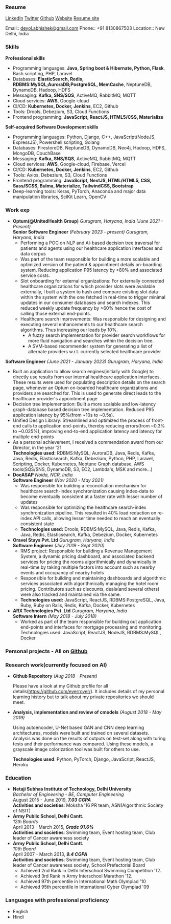### Resume

[LinkedIn](https://www.linkedin.com/in/abhishek-deyol/)
[Twitter](https://x.com/everrover)
[Github](https://github.com/everrover/)
[Website](https://everrover.com)
[Resume site](https://everrover.github.io)

Email:: deyol.abhishek@gmail.com
Phone:: +91 8130867503
Location:: New Delhi, India

### Skills

**Professional skills**

- Programming languages: **Java, Spring boot & Hibernate, Python, Flask**, Bash scripting, PHP, Laravel
- Databases: **ElasticSearch, Redis, RDBMS:MySQL;AuroraDB;PostgreSQL, MemCache**, NeptuneDB, DynamoDB, Hadoop, HDFS
- Messaging: **Kafka, SNS/SQS**, ActiveMQ, RabbitMQ, MQTT
- Cloud services: **AWS**, Google-cloud
- CI/CD: **Kubernetes, Docker, Jenkins**, EC2, Github
- Tools: Drools, Debezium, S3, Cloud Functions
- Frontend programming: **JavaScript, ReactJS, HTML5/CSS, Materialize**

**Self-acquired Software Development skills**

- Programming languages: Python, Django, C++, JavaScript(NodeJS, ExpressJS), Powershell scripting, Golang
- Databases: FirestoreDB, NeptuneDB, DynamoDB, Neo4j, Hadoop, HDFS, MongoDB, CouchBase
- Messaging: **Kafka, SNS/SQS**, ActiveMQ, RabbitMQ, MQTT
- Cloud services: **AWS**, Google-cloud, Firebase, Vercel
- CI/CD: **Kubernetes, Docker, Jenkins**, EC2, Github
- Tools: Axios, Debezium, S3, Cloud Functions
- Frontend programming: **JavaScript, NextJS, HTML/HTML5, CSS, Sass/SCSS, Bulma, Materialize, TailwindCSS, Bootstrap**
- Deep-learning tools: Keras, PyTorch, Anaconda and major data manipulation libraries, SciKit Learn, OpenCV

### Work exp

- **Optum(@UnitedHealth Group)** *Gurugram, Haryana, India* *(June 2021 - Present)*<br>
  **Senior Software Engineer** *(February 2023 - present)* *Gurugram, Haryana, India*<br>
  - Performing a POC on NLP and AI-based decision tree traversal for patients and agents using our healthcare application interfaces and data corpus
  - Was part of the team responsible for building a more scalable and optimized version of the patient & appointment details on-boarding system. Reducing application P95 latency by >80% and associated service costs.
  - Slot onboarding for external organizations: For externally connected healthcare organizations for which provider slots were available externally, I built a system to hash and compare existing slot data within the system with the one fetched in real-time to trigger minimal updates in our consumer databases and search indexes. This reduced weekly update frequency by >60% hence the cost of calling those external end-points.
  - Healthcare search improvements: Was responsible for designing and executing several enhancements to our healthcare search algorithms. Thus increasing our leads by 10%.
      - A fuzzy search implementation for provider search workflows for more fluid navigation and searches within the decision tree.
      - A SVM-based recommender system for generating a list of alternate providers w.r.t. currently selected healthcare provider<br>

**Software Engineer** *(June 2021 - January 2023)* *Gurugram, Haryana, India*<br>
  - Built an application to allow search engines(initially with Google) to directly use results from our internal healthcare application interfaces. These results were used for populating description details on the search page, whenever an Optum on-boarded healthcare organizations and providers are searched for. This is used to generate direct leads to the healthcare provider's appointment page
  - Decision tree implementation: Built a more scalable and low-latency graph-database based decision tree implementation. Reduced P95 application latency by 95%(from ~10s to ~0.5s).
  - Unified Design Library: Streamlined and optimized the process of front-end calls to application end-points, thereby reducing errors(from ~0.3% to ~0.025%), improving end-to-end application latency and latency for multiple end-points
  - As a personal achievement, I received a commendation award from our Director, in the year '21<br>
  **Technologies used:** RDBMS:MySQL; AuroraDB, Java, Redis, Kafka, Java, Redis, Elasticsearch, Kafka, Debezium, Python, PHP, Laravel, Scripting, Docker, Kubernetes, Neptune Graph database, AWS tools(SQS/SNS, DynamoDB, S3, EC2, Lambda's, MSK and more...)
- **DocASAP** *Noida, NCR, India*<br>
  **Software Engineer** *(Nov 2020 - May 2021)*<br>
  - Was responsible for building a reconciliation mechanism for healthcare search-index synchronization causing index-data to become eventually consistent at a faster rate with lesser number of updates
  - Was responsible for optimizing the healthcare search-index synchronization pipeline. This resulted in 40% load reduction on re-index API calls, allowing lesser time needed to reach an eventually consistent state
  - **Technologies used:** Drools, RDBMS:MySQL, Java, Redis, Kafka, Java, Redis, Elasticsearch, Kafka, Debezium, Docker, Kubernetes
- **Oravel Stays Pvt. Ltd** *Gurugram, Haryana, India*<br>
  **Software Engineer** *(July 2019 - Sept 2020)*<br>
  - RMS project: Responsible for building a Revenue Management System, a dynamic pricing dashboard, and associated backend services for pricing the rooms algorithmically and dynamically in real-time by taking multiple factors into account such as nearby events and occupancy of nearby hotels
  - Responsible for building and maintaining dashboards and algorithmic services associated with algorithmically managing the hotel room pricing. Contributors such as discounts, deals(and several others) were also tracked and maintained via the same.
  - **Technologies used:** JavaScript, ReactJS, RDBMS:PostgreSQL, Java, Ruby, Ruby on Rails, Redis, Kafka, Docker, Kubernetes
- **ARX Technologies Pvt. Ltd** *Gurugram, Haryana, India* <br>
  **Software Intern** *(May 2018 - July 2018)*<br>
  - Worked as part of the team responsible for building out application end-points and interfaces for mortgage processing and monitoring. Technologies used: JavaScript, ReactJS, NodeJS, RDBMS:MySQL, Docker


### Personal projects - All on [Github](https://github.com/everrover/)

### Research work(currently focused on AI)

- **Github Repository** *(Aug 2018 - Present)* 

  Please have a look at my Github profile for all details(https://github.com/everrover/). It includes details of my personal learning history but to talk about my private repositories we should meet.

- **Analysis, implementation and review of cmodels** *(August 2018 - May 2019)*

  Using autoencoder, U-Net based GAN and CNN deep learning architectures, models were built and trained on several datasets. Analysis was done on the results of outputs on test-set along with turing tests and their performance was compared. Using these models, a grayscale image colorization tool was built for others to use.

  **Technologies used**: Python, PyTorch, Django, JavaScript, ReactJS, Heroku

### Education

- **Netaji Subhas Institute of Technology, Delhi University**<br>
  *Bachelor of Engineering - BE, Computer Engineering*<br>
  August 2015 - June 2019, ***7.03 CGPA***<br>
  **Activities and societies**: Moksha '16 PR team, ASN(Algorithmic Society of NSIT)<br>
- **Army Public School, Delhi Cantt.**<br>
  *12th Boards*<br>
  April 2013 - March 2015, ***Grade 91.6%***<br>
  **Activities and societies**: Swimming team, Event hosting team, Club leader of Cancer awareness society<br>
- **Army Public School, Delhi Cantt.**<br>
  *10th Board*</br>
  April 2007 - March 2013, ***9.4 CGPA***<br>
  **Activities and societies**: Swimming team, Event hosting team, Club leader of Cancer awareness society, School Prefectorial Board<br>
  - Achieved 2nd Rank in Delhi Interschool Swimming Competition '12.
  - Achieved 3rd Rank in Army Interschool Marathon '12.
  - Achieved 97th percentile in International Math Olympiad '10
  - Achieved 95th percentile in International Cyber Olympiad '09

### Languages with professional proficiency

- English
- Hindi
